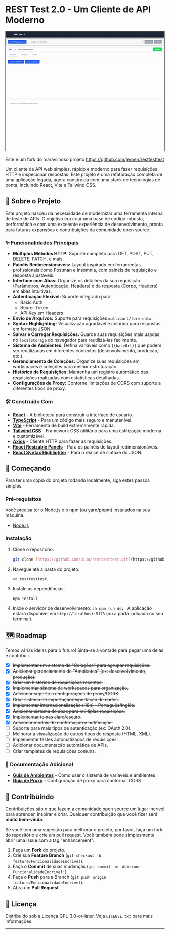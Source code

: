 # REST Test 2.0 - Um Cliente de API Moderno

![Screenshot da Aplicação](public/assets/demo/rest-test-2-screen-final.gif)

Este é um fork do maravilhoso projeto https://github.com/jeroen/resttesttest

Um cliente de API web simples, rápido e moderno para fazer requisições HTTP e inspecionar respostas. Este projeto é uma refatoração completa de uma aplicação legada, agora construída com uma stack de tecnologias de ponta, incluindo React, Vite e Tailwind CSS.

## 🚀 Sobre o Projeto

Este projeto nasceu da necessidade de modernizar uma ferramenta interna de teste de APIs. O objetivo era criar uma base de código robusta, performática e com uma excelente experiência de desenvolvimento, pronta para futuras expansões e contribuições da comunidade open source.

### ✨ Funcionalidades Principais

- **Múltiplos Métodos HTTP:** Suporte completo para GET, POST, PUT, DELETE, PATCH, e mais.
- **Painéis Redimensionáveis:** Layout inspirado em ferramentas profissionais como Postman e Insomnia, com painéis de requisição e resposta ajustáveis.
- **Interface com Abas:** Organize os detalhes da sua requisição (Parâmetros, Autenticação, Headers) e da resposta (Corpo, Headers) em abas intuitivas.
- **Autenticação Flexível:** Suporte integrado para:
  - Basic Auth
  - Bearer Token
  - API Key em Headers
- **Envio de Arquivos:** Suporte para requisições `multipart/form-data`.
- **Syntax Highlighting:** Visualização agradável e colorida para respostas em formato JSON.
- **Salvar e Carregar Requisições:** Guarde suas requisições mais usadas no `localStorage` do navegador para reutilizá-las facilmente.
- **Sistema de Ambientes:** Defina variáveis como `{{baseUrl}}` que podem ser reutilizadas em diferentes contextos (desenvolvimento, produção, etc.).
- **Gerenciamento de Coleções:** Organize suas requisições em workspaces e coleções para melhor estruturação.
- **Histórico de Requisições:** Mantenha um registro automático das requisições realizadas com estatísticas detalhadas.
- **Configurações de Proxy:** Contorne limitações de CORS com suporte a diferentes tipos de proxy.

### 🛠️ Construído Com

- **[React](https://reactjs.org/)** - A biblioteca para construir a interface de usuário.
- **[TypeScript](https://www.typescriptlang.org/)** - Para um código mais seguro e manutenível.
- **[Vite](https://vitejs.dev/)** - Ferramenta de build extremamente rápida.
- **[Tailwind CSS](https://tailwindcss.com/)** - Framework CSS utilitário para uma estilização moderna e customizável.
- **[Axios](https://axios-http.com/)** - Cliente HTTP para fazer as requisições.
- **[React Resizable Panels](https://react-resizable-panels.com/)** - Para os painéis de layout redimensionáveis.
- **[React Syntax Highlighter](https://github.com/react-syntax-highlighter/react-syntax-highlighter)** - Para o realce de sintaxe do JSON.

## 🏁 Começando

Para ter uma cópia do projeto rodando localmente, siga estes passos simples.

### Pré-requisitos

Você precisa ter o Node.js e o npm (ou yarn/pnpm) instalados na sua máquina.

- [Node.js](https://nodejs.org/)

### Instalação

1.  Clone o repositório:
    ```sh
    git clone [https://github.com/Qiua/resttesttest.git](https://github.com/Qiua/resttesttest.git)
    ```
2.  Navegue até a pasta do projeto:
    ```sh
    cd resttesttest
    ```
3.  Instale as dependências:
    ```sh
    npm install
    ```
4.  Inicie o servidor de desenvolvimento:
    `sh
npm run dev
`
    A aplicação estará disponível em `http://localhost:5173` (ou a porta indicada no seu terminal).

## 🗺️ Roadmap

Temos várias ideias para o futuro! Sinta-se à vontade para pegar uma delas e contribuir.

- [x] ~~Implementar um sistema de "Coleções" para agrupar requisições.~~
- [x] ~~Adicionar gerenciamento de "Ambientes" (ex: desenvolvimento, produção).~~
- [x] ~~Criar um histórico de requisições recentes.~~
- [x] ~~Implementar sistema de workspaces para organização.~~
- [x] ~~Adicionar suporte a configurações de proxy/CORS.~~
- [x] ~~Criar sistema de importação/exportação de dados.~~
- [x] ~~Implementar internacionalização (i18n) - Português/Inglês.~~
- [x] ~~Adicionar sistema de abas para múltiplas requisições.~~
- [x] ~~Implementar temas claro/escuro.~~
- [x] ~~Adicionar modais de confirmação e notificação.~~
- [ ] Suporte para mais tipos de autenticação (ex: OAuth 2.0).
- [ ] Melhorar a visualização de outros tipos de resposta (HTML, XML).
- [ ] Implementar testes automatizados de requisições.
- [ ] Adicionar documentação automática de APIs.
- [ ] Criar templates de requisições comuns.

### 📖 Documentação Adicional

- [**Guia de Ambientes**](ENVIRONMENTS.md) - Como usar o sistema de variáveis e ambientes
- [**Guia de Proxy**](CORS-PROXY-GUIDE.md) - Configuração de proxy para contornar CORS

## 🤝 Contribuindo

Contribuições são o que fazem a comunidade open source um lugar incrível para aprender, inspirar e criar. Qualquer contribuição que você fizer será **muito bem-vinda**.

Se você tem uma sugestão para melhorar o projeto, por favor, faça um fork do repositório e crie um pull request. Você também pode simplesmente abrir uma issue com a tag "enhancement".

1.  Faça um **Fork** do projeto.
2.  Crie sua **Feature Branch** (`git checkout -b feature/FuncionalidadeIncrivel`).
3.  Faça o **Commit** de suas mudanças (`git commit -m 'Adiciona FuncionalidadeIncrivel'`).
4.  Faça o **Push** para a Branch (`git push origin feature/FuncionalidadeIncrivel`).
5.  Abra um **Pull Request**.

## 📄 Licença

Distribuído sob a Licença GPL-3.0-or-later. Veja `LICENSE.txt` para mais informações.

---
